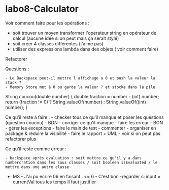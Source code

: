 # labo8-Calculator



Voir comment faire pour les opérations :

  - soit trouver un moyen transformer l'operateur string en opérateur de calcul (aucune idée si on peut mais ça serait stylé)
  - soit créer 4 classes différentes (j'aime pas)
  - utiliser des expressions lambda dans des objets ( voir comment faire)

Refactorer
  
  
Questions : 

    - Le Backspace peut-il mettre l'affichage a 0 et push la valeur la stack ?
    - Memory Store met à 0 ou garde la valeur ? et stocke dans la pile

String coucou(double number) {
  double fraction = number - (int) number;
  return (fraction != 0) ? String.valueOf(number) : String.valueOf((int) number);
 }
 
 Ce qu'il reste à faire :
    - checker tous ce qu'il manque et poser les questions (question coucou) - BON
    - corriger ce qu'il manque
    - faire les erreur - BON
    - gérer les exceptions
    - faire le main de test
    - commenter
    - organiser en package & réduire la visibilité
    - faire le rapport + UML
    - voir si on peut pas refactorer plus
    
    
  Ce qu'il reste comme erreur :
  
    - backspace après evaluation : soit mettre ce qu'il y a dans numbercration dans les sous classes / soit booleen isEvaluated / le mettre dans une autre classe
   - MS
    - J'ai pu écrire 06 en faisant . <= 6 - C'est bon 
    -regarder si input = currentVal tous les temps Il faut justifier
